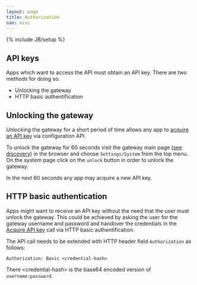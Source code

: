 ```yaml
---
layout: page
title: Authorization
nav: misc
---
```

{% include JB/setup %}

## API keys
Apps which want to access the API must obtain an API key. There are two methods for doing so.

- Unlocking the gateway
- HTTP basic authentification

## Unlocking the gateway
Unlocking the gateway for a short period of time allows any app to [acquire an API key]({{BASE_PATH}}/configuration#aquireapikey) via configuration API.

To unlock the gateway for 60 seconds visit the gateway main page ([see discovery]({{BASE_PATH}}/discovery)) in the browser and choose `Settings/System` from the top menu. On the system page click on the `unlock` button in order to unlock the gateway.

In the next 60 seconds any app may acquire a new API key.

## HTTP basic authentication
Apps might want to receive an API key without the need that the user must unlock the gateway.
This could be achieved by asking the user for the gateway username and password and handover the credentials
in the [Acquire API key]({{BASE_PATH}}/configuration#aquireapikey) call via HTTP basic authentification.

The API call needs to be extended with HTTP header field `Authorization` as follows:

	Authorization: Basic <credential-hash>

There &lt;credential-hash&gt; is the base64 encoded version of `username:password`.
